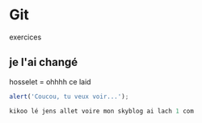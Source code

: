 # Git
exercices


## je l'ai changé


hosselet = ohhhh ce laid 

```js
alert('Coucou, tu veux voir...');

kikoo lé jens allet voire mon skyblog ai lach 1 com

